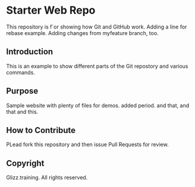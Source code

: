 # Starter Web Repo

This repository is f`or showing how Git and GitHub work. Adding a line for rebase example. Adding changes from myfeature branch, too.  

## Introduction

This is an example to show different parts of the Git repostory and various commands. 

## Purpose

Sample website with plenty of files for demos. added period. and that, and that and this. 

## How to Contribute
PLead fork this repository and then issue Pull Requests for review. 

## Copyright
Glizz.training. All rights reserved.  
